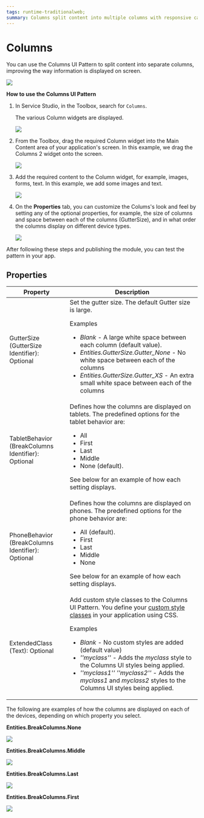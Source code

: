 ```yaml
---
tags: runtime-traditionalweb; 
summary: Columns split content into multiple columns with responsive capabilities to improve the way information is displayed.
---
```


# Columns

You can use the Columns UI Pattern to split content into separate columns, improving the way information is displayed on screen.

 ![](<images/columns-1.png>)

**How to use the Columns UI Pattern**

1. In Service Studio, in the Toolbox, search for `Columns`. 

    The various Column widgets are displayed.

    ![](<images/columns-2-ss.png>)

1. From the Toolbox, drag the required Column widget into the Main Content area of your application's screen. In this example, we drag the Columns 2 widget onto the screen.

    ![](<images/columns-3-ss.png>)

1. Add the required content to the Column widget, for example, images, forms, text. In this example, we add some images and text. 

    ![](<images/columns-4-ss.png>)

1. On the **Properties** tab, you can  customize the Colums's look and feel by setting any of the optional properties, for example, the size of columns and space between each of the columns (GutterSize), and in what order the columns display on different device types.

    ![](<images/columns-5-ss.png>)

After following these steps and publishing the module, you can test the pattern in your app.
  
## Properties

| **Property** |  **Description** |
|---|---|
| GutterSize (GutterSize Identifier): Optional | Set the gutter size. The default Gutter size is large.<p>Examples <ul><li>_Blank_ - A large white space between each column (default value).</li><li>_Entities.GutterSize.Gutter_None_ - No white space between each of the columns</li><li>_Entities.GutterSize.Gutter_XS_ - An extra small white space between each of the columns</li></ul></p> |
| TabletBehavior (BreakColumns Identifier): Optional | Defines how the columns are displayed on tablets. The predefined options for the tablet behavior are: <p><ul><li>All</li><li>First</li><li>Last</li><li>Middle</li><li>None (default).</li></ul></p><p>See below for an example of how each setting displays.</p>|
| PhoneBehavior (BreakColumns Identifier): Optional | Defines how the columns are displayed on phones. The predefined options for the phone behavior are: <p><ul><li>All (default).</li><li>First</li><li>Last</li><li>Middle</li><li>None</li></ul></p><p>See below for an example of how each setting displays.</p>|
| ExtendedClass (Text): Optional  |Add custom style classes to the Columns UI Pattern. You define your [custom style classes](../../../../../develop/ui/look-feel/css.md) in your application using CSS. <p>Examples <ul><li>_Blank_ - No custom styles are added (default value)</li><li>_''myclass''_ - Adds the _myclass_ style to the Columns UI styles being applied.</li><li>_''myclass1'' ''myclass2''_ - Adds the _myclass1_ and _myclass2_ styles to the Columns UI styles being applied.</li></ul></p> |

The following are examples of how the columns are displayed on each of the devices, depending on which property you select.

**Entities.BreakColumns.None**

![](images/Column_break_none.png)

**Entities.BreakColumns.Middle**

![](images/Column_break_middle.png)

**Entities.BreakColumns.Last**

![](images/Column_break_last.png)

**Entities.BreakColumns.First**

![](images/Column_break_first.png)
